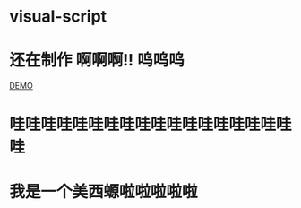 # visual-script
# 还在制作 啊啊啊!! 呜呜呜

[DEMO](https://nightscratch.github.io/visual-script/)

# 哇哇哇哇哇哇哇哇哇哇哇哇哇哇哇哇哇哇哇
# 我是一个美西螈啦啦啦啦啦


